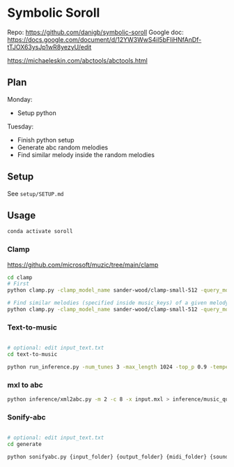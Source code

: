 # Symbolic Soroll

Repo: https://github.com/danigb/symbolic-soroll
Google doc: https://docs.google.com/document/d/12YW3WwS4il5bFIiHNfAnDf-tTJOX63ysJp1wR8yezyU/edit

https://michaeleskin.com/abctools/abctools.html

## Plan

Monday:

- Setup python

Tuesday:

- Finish python setup
- Generate abc random melodies
- Find similar melody inside the random melodies

## Setup

See `setup/SETUP.md`

## Usage

```bash
conda activate soroll
```

### Clamp

https://github.com/microsoft/muzic/tree/main/clamp

```bash
cd clamp
# First
python clamp.py -clamp_model_name sander-wood/clamp-small-512 -query_modal music -key_modal text -top_n 100

# Find similar melodies (specified inside music_keys) of a given melody (specified in music_query.abc)
python clamp.py -clamp_model_name sander-wood/clamp-small-512 -query_modal music -key_modal music -top_n 3
```

### Text-to-music

```bash

# optional: edit input_text.txt
cd text-to-music

python run_inference.py -num_tunes 3 -max_length 1024 -top_p 0.9 -temperature 1.0 -seed 0
```

### mxl to abc

```bash
python inference/xml2abc.py -m 2 -c 8 -x input.mxl > inference/music_query.abc
```

### Sonify-abc

```bash

# optional: edit input_text.txt
cd generate

python sonifyabc.py {input_folder} {output_folder} {midi_folder} {soundfont_file}
```
